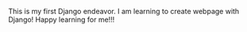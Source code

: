  This is my first Django endeavor.
 I am learning to create webpage with Django!
 Happy learning for me!!!
